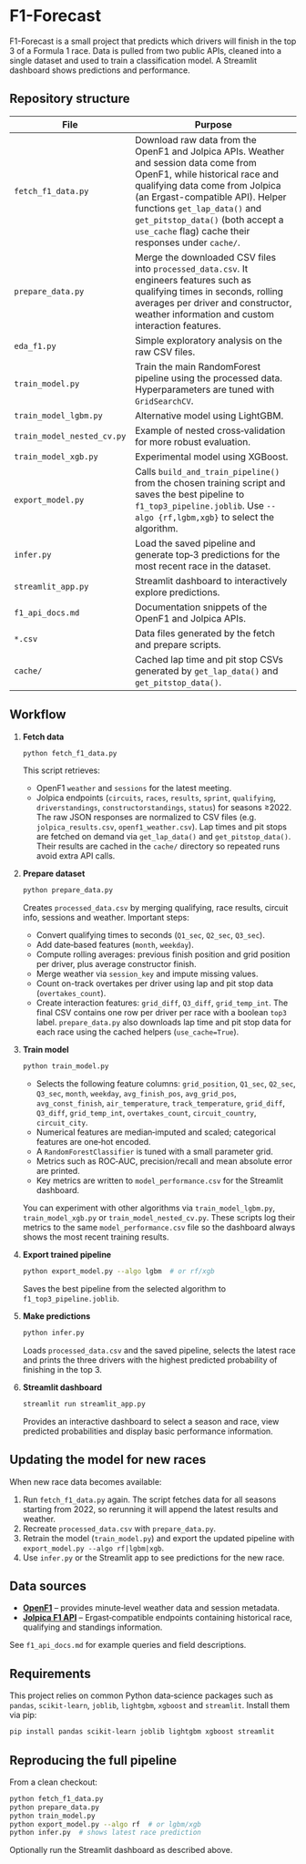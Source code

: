 # F1-Forecast

F1-Forecast is a small project that predicts which drivers will finish in the top 3 of a Formula 1 race. Data is pulled from two public APIs, cleaned into a single dataset and used to train a classification model. A Streamlit dashboard shows predictions and performance.

## Repository structure

| File | Purpose |
| --- | --- |
| `fetch_f1_data.py` | Download raw data from the OpenF1 and Jolpica APIs. Weather and session data come from OpenF1, while historical race and qualifying data come from Jolpica (an Ergast-compatible API). Helper functions `get_lap_data()` and `get_pitstop_data()` (both accept a `use_cache` flag) cache their responses under `cache/`. |
| `prepare_data.py` | Merge the downloaded CSV files into `processed_data.csv`. It engineers features such as qualifying times in seconds, rolling averages per driver and constructor, weather information and custom interaction features. |
| `eda_f1.py` | Simple exploratory analysis on the raw CSV files. |
| `train_model.py` | Train the main RandomForest pipeline using the processed data. Hyperparameters are tuned with `GridSearchCV`. |
| `train_model_lgbm.py` | Alternative model using LightGBM. |
| `train_model_nested_cv.py` | Example of nested cross‑validation for more robust evaluation. |
| `train_model_xgb.py` | Experimental model using XGBoost. |
| `export_model.py` | Calls `build_and_train_pipeline()` from the chosen training script and saves the best pipeline to `f1_top3_pipeline.joblib`. Use `--algo {rf,lgbm,xgb}` to select the algorithm. |
| `infer.py` | Load the saved pipeline and generate top‑3 predictions for the most recent race in the dataset. |
| `streamlit_app.py` | Streamlit dashboard to interactively explore predictions. |
| `f1_api_docs.md` | Documentation snippets of the OpenF1 and Jolpica APIs. |
| `*.csv` | Data files generated by the fetch and prepare scripts. |
| `cache/` | Cached lap time and pit stop CSVs generated by `get_lap_data()` and `get_pitstop_data()`. |

## Workflow

1. **Fetch data**
   ```bash
   python fetch_f1_data.py
   ```
   This script retrieves:
   - OpenF1 `weather` and `sessions` for the latest meeting.
   - Jolpica endpoints (`circuits`, `races`, `results`, `sprint`, `qualifying`, `driverstandings`, `constructorstandings`, `status`) for seasons ≥2022.
   The raw JSON responses are normalized to CSV files (e.g. `jolpica_results.csv`, `openf1_weather.csv`).
   Lap times and pit stops are fetched on demand via `get_lap_data()` and `get_pitstop_data()`. Their results are cached in the `cache/` directory so repeated runs avoid extra API calls.

2. **Prepare dataset**
   ```bash
   python prepare_data.py
   ```
   Creates `processed_data.csv` by merging qualifying, race results, circuit info, sessions and weather. Important steps:
   - Convert qualifying times to seconds (`Q1_sec`, `Q2_sec`, `Q3_sec`).
   - Add date‑based features (`month`, `weekday`).
   - Compute rolling averages: previous finish position and grid position per driver, plus average constructor finish.
   - Merge weather via `session_key` and impute missing values.
   - Count on-track overtakes per driver using lap and pit stop data (`overtakes_count`).
   - Create interaction features: `grid_diff`, `Q3_diff`, `grid_temp_int`.
   The final CSV contains one row per driver per race with a boolean `top3` label. `prepare_data.py` also downloads lap time and pit stop data for each race using the cached helpers (`use_cache=True`).

3. **Train model**
   ```bash
   python train_model.py
   ```
   - Selects the following feature columns:
    `grid_position`, `Q1_sec`, `Q2_sec`, `Q3_sec`, `month`, `weekday`, `avg_finish_pos`, `avg_grid_pos`, `avg_const_finish`, `air_temperature`, `track_temperature`, `grid_diff`, `Q3_diff`, `grid_temp_int`, `overtakes_count`, `circuit_country`, `circuit_city`.
   - Numerical features are median‑imputed and scaled; categorical features are one‑hot encoded.
   - A `RandomForestClassifier` is tuned with a small parameter grid.
   - Metrics such as ROC‑AUC, precision/recall and mean absolute error are printed.
   - Key metrics are written to `model_performance.csv` for the Streamlit dashboard.

   You can experiment with other algorithms via `train_model_lgbm.py`, `train_model_xgb.py` or `train_model_nested_cv.py`. These scripts log their metrics to the same `model_performance.csv` file so the dashboard always shows the most recent training results.

4. **Export trained pipeline**
   ```bash
   python export_model.py --algo lgbm  # or rf/xgb
   ```
   Saves the best pipeline from the selected algorithm to `f1_top3_pipeline.joblib`.

5. **Make predictions**
   ```bash
   python infer.py
   ```
   Loads `processed_data.csv` and the saved pipeline, selects the latest race and prints the three drivers with the highest predicted probability of finishing in the top 3.

6. **Streamlit dashboard**
   ```bash
   streamlit run streamlit_app.py
   ```
   Provides an interactive dashboard to select a season and race, view predicted probabilities and display basic performance information.

## Updating the model for new races

When new race data becomes available:
1. Run `fetch_f1_data.py` again. The script fetches data for all seasons starting from 2022, so rerunning it will append the latest results and weather.
2. Recreate `processed_data.csv` with `prepare_data.py`.
3. Retrain the model (`train_model.py`) and export the updated pipeline with `export_model.py --algo rf|lgbm|xgb`.
4. Use `infer.py` or the Streamlit app to see predictions for the new race.

## Data sources

- **[OpenF1](https://www.openf1.org/)** – provides minute‑level weather data and session metadata.
- **[Jolpica F1 API](https://api.jolpi.ca/ergast/f1/)** – Ergast‑compatible endpoints containing historical race, qualifying and standings information.

See `f1_api_docs.md` for example queries and field descriptions.

## Requirements

This project relies on common Python data‑science packages such as `pandas`, `scikit‑learn`, `joblib`, `lightgbm`, `xgboost` and `streamlit`. Install them via pip:
```bash
pip install pandas scikit-learn joblib lightgbm xgboost streamlit
```

## Reproducing the full pipeline

From a clean checkout:
```bash
python fetch_f1_data.py
python prepare_data.py
python train_model.py
python export_model.py --algo rf  # or lgbm/xgb
python infer.py  # shows latest race prediction
```
Optionally run the Streamlit dashboard as described above.

